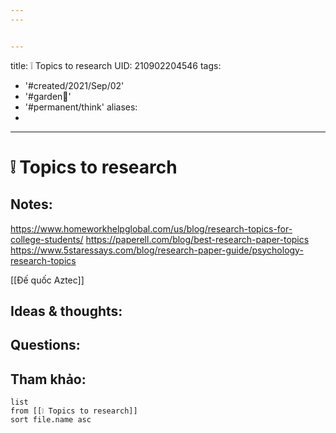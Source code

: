 ```yaml
---
---


---
```

title: ❕ Topics to research
UID: 210902204546
tags:
  - '#created/2021/Sep/02'
  - '#garden🏡'
  - '#permanent/think'
aliases:
  - 
---
# ❕ Topics to research

## Notes:
https://www.homeworkhelpglobal.com/us/blog/research-topics-for-college-students/
https://paperell.com/blog/best-research-paper-topics
https://www.5staressays.com/blog/research-paper-guide/psychology-research-topics

[[Đế quốc Aztec]]

## Ideas & thoughts:

## Questions:


## Tham khảo:
```dataview
list
from [[❕ Topics to research]]
sort file.name asc
```
